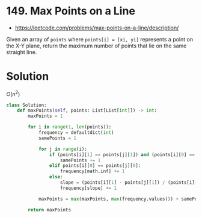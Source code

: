 # 149. Max Points on a Line

- https://leetcode.com/problems/max-points-on-a-line/description/

Given an array of `points` where `points[i] = [xi, yi]` represents a point on the X-Y plane, return the maximum number of points that lie on the same straight line.

# Solution

$O(n^2)$

```python
class Solution:
    def maxPoints(self, points: List[List[int]]) -> int:
        maxPoints = 1

        for i in range(1, len(points)):
            frequency = defaultdict(int)
            samePoints = 1

            for j in range(i):
                if (points[i][1] == points[j][1]) and (points[i][0] == points[j][0]):
                    samePoints += 1
                elif points[i][0] == points[j][0]:
                    frequency[math.inf] += 1
                else:
                    slope = (points[i][1] - points[j][1]) / (points[i][0] - points[j][0])
                    frequency[slope] += 1

            maxPoints = max(maxPoints, max(frequency.values()) + samePoints)

        return maxPoints
```
